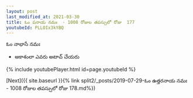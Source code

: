 ```yaml
---
layout: post
last_modified_at: 2021-03-30
title: ఓం పనాయ నమః  - 1008 రోజుల తపస్సులో రోజు  177
youtubeId: PLLOIx3kYBQ
---
```

 
 
 ఓం నాభాసే నమః  
 
 -  ఆకాశంలా ఎవరు అటాచ్ చేయరు 
 
  
 
  
 
 
 
 
 
 


{% include youtubePlayer.html id=page.youtubeId %}
 
[Next]({{ site.baseurl }}{% link  split2/_posts/2019-07-29-ఓం ఉత్తరనాయ నమః  - 1008 రోజుల తపస్సులో రోజు  178.md%})
 
